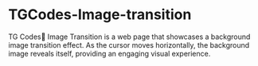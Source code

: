# TGCodes-Image-transition
TG Codes💛 Image Transition is a web page that showcases a background image transition effect. As the cursor moves horizontally, the background image reveals itself, providing an engaging visual experience.

